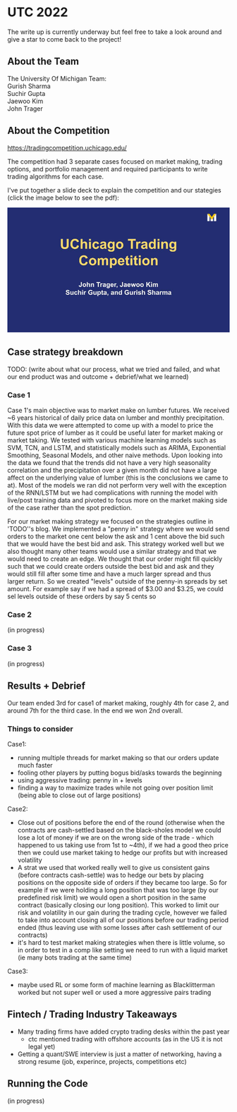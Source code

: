 # UTC 2022
The write up is currently underway but feel free to take a look around and give a star to come back to the project!


## About the Team

The University Of Michigan Team: <br>
Gurish Sharma<br>
Suchir Gupta<br>
Jaewoo Kim<br>
John Trager<br>
## About the Competition
https://tradingcompetition.uchicago.edu/

The competition had 3 separate cases focused on market making, trading options, and portfolio management and required participants to write trading algorithms for each case.

I've put together a slide deck to explain the competition and our stategies (click the image below to see the pdf):

[![presentaion](https://github.com/John-Trager/UChicago-Trading-Competition/blob/22458399692469a59804d697b61ec320cdc121fa/media/utc22.jpeg)](https://github.com/John-Trager/UChicago-Trading-Competition/blob/22458399692469a59804d697b61ec320cdc121fa/media/utc22.pdf)

## Case strategy breakdown
TODO: (write about what our process, what we tried and failed, and what our end product was and outcome + debrief/what we learned)

### Case 1
Case 1's main objective was to market make on lumber futures. We received ~6 years historical of daily price data on lumber and monthly precipitation. With this data we were attempted to come up with a model to price the future spot price of lumber as it could be useful later for market making or market taking. We tested with various machine learning models such as SVM, TCN, and LSTM, and statistically models such as ARIMA, Exponential Smoothing, Seasonal Models, and other naive methods. Upon looking into the data we found that the trends did not have a very high seasonality correlation and the precipitation over a given month did not have a large affect on the underlying value of lumber (this is the conclusions we came to at). Most of the models we ran did not perform very well with the exception of the RNN/LSTM but we had complications with running the model with live/post training data and pivoted to focus more on the market making side of the case rather than the spot prediction.

For our market making strategy we focused on the strategies outline in 'TODO''s blog. We implemented a "penny in" strategy where we would send orders to the market one cent below the ask and 1 cent above the bid such that we would have the best bid and ask. This strategy worked well but we also thought many other teams would use a similar strategy and that we would need to create an edge. We thought that our order might fill quickly such that we could create orders outside the best bid and ask and they would still fill after some time and have a much larger spread and thus larger return. So we created "levels" outside of the penny-in spreads by set amount. For example say if we had a spread of $3.00 and $3.25, we could sel levels outside of these orders by say 5 cents so


### Case 2
(in progress)

### Case 3
(in progress)

## Results + Debrief
Our team ended 3rd for case1 of market making, roughly 4th for case 2, and around 7th for the third case. In the end we won 2nd overall.

### Things to consider
Case1:
- running multiple threads for market making so that our orders update much faster
- fooling other players by putting bogus bid/asks towards the beginning
- using aggressive trading: penny in + levels
- finding a way to maximize trades while not going over position limit (being able to close out of large positions)

Case2:
- Close out of positions before the end of the round (otherwise when the contracts are cash-settled based on the black-sholes model we could lose a lot of money if we are on the wrong side of the trade - which happened to us taking use from 1st to ~4th), if we had a good theo price then we could use market taking to hedge our profits but with increased volatility
- A strat we used that worked really well to give us consistent gains (before contracts cash-settle) was to hedge our bets by placing positions on the opposite side of orders if they became too large. So for example if we were holding a long position that was too large (by our predefined risk limit) we would open a short position in the same contract (basically closing our long position). This worked to limit our risk and volatility in our gain during the trading cycle, however we failed to take into account closing all of our positions before our trading period ended (thus leaving use with some losses after cash settlement of our contracts)
- it's hard to test market making strategies when there is little volume, so in order to test in a comp like setting we need to run with a liquid market (ie many bots trading at the same time)

Case3:
- maybe used RL or some form of machine learning as Blacklitterman worked but not super well or used a more aggressive pairs trading

## Fintech / Trading Industry Takeaways
- Many trading firms have added crypto trading desks within the past year
    - ctc mentioned trading with offshore accounts (as in the US it is not legal yet)
- Getting a quant/SWE interview is just a matter of networking, having a strong resume (job, experince, projects, competitions etc)


## Running the Code
(in progress)
